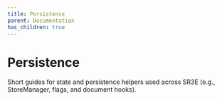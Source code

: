 ```yaml
---
title: Persistence
parent: Documentation
has_children: true
---
```


# Persistence

Short guides for state and persistence helpers used across SR3E (e.g., StoreManager, flags, and document hooks).

